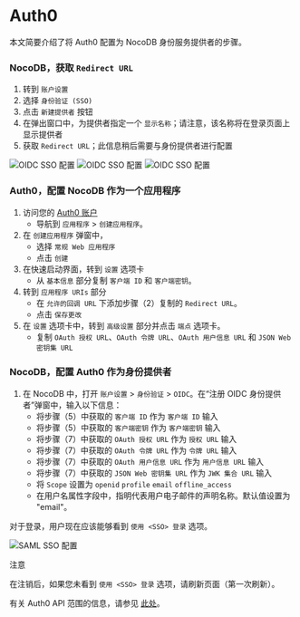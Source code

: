 # Auth0

本文简要介绍了将 Auth0 配置为 NocoDB 身份服务提供者的步骤。

### NocoDB，获取 `Redirect URL` [](https://docs.nocodb.com/views/views-overview/#nocodb-retrieve-redirect-url "直接链接到 nocodb-retrieve-redirect-url")

1.  转到 `账户设置`
2.  选择 `身份验证 (SSO)`
3.  点击 `新建提供者` 按钮
4.  在弹出窗口中，为提供者指定一个 `显示名称`；请注意，该名称将在登录页面上显示提供者
5.  获取 `Redirect URL`；此信息稍后需要与身份提供者进行配置

![OIDC SSO 配置](https://docs.nocodb.com/assets/images/SSO-1-aa9135167c7a7cfb680e4fa5e50c86a4.png) ![OIDC SSO 配置](https://docs.nocodb.com/assets/images/OIDC-2-9ca271e8b627eaa9e44eaf8b34c010d1.png) ![OIDC SSO 配置](https://docs.nocodb.com/assets/images/OIDC-3-71b373c47b6affa93db2d447c52c77d6.png)

### Auth0，配置 NocoDB 作为一个应用程序 [](https://docs.nocodb.com/views/views-overview/#auth0-configure-nocodb-as-an-application "直接链接到 Auth0，配置 NocoDB 作为应用程序")

1.  访问您的 [Auth0 账户](https://auth0.com/)
    -   导航到 `应用程序` > `创建应用程序`。
2.  在 `创建应用程序` 弹窗中，
    -   选择 `常规 Web 应用程序`
    -   点击 `创建`
3.  在快速启动界面，转到 `设置` 选项卡
    -   从 `基本信息` 部分复制 `客户端 ID` 和 `客户端密钥`。
4.  转到 `应用程序 URIs` 部分
    -   在 `允许的回调 URL` 下添加步骤（2）复制的 `Redirect URL`。
    -   点击 `保存更改`
5.  在 `设置` 选项卡中，转到 `高级设置` 部分并点击 `端点` 选项卡。
    -   复制 `OAuth 授权 URL`、`OAuth 令牌 URL`、`OAuth 用户信息 URL` 和 `JSON Web 密钥集 URL`

### NocoDB，配置 Auth0 作为身份提供者 [](https://docs.nocodb.com/views/views-overview/#nocodb-configure-auth0-as-an-identity-provider "直接链接到 NocoDB，配置 Auth0 作为身份提供者")

1.  在 NocoDB 中，打开 `账户设置` > `身份验证` > `OIDC`。在“注册 OIDC 身份提供者”弹窗中，输入以下信息：
    -   将步骤（5）中获取的 `客户端 ID` 作为 `客户端 ID` 输入
    -   将步骤（5）中获取的 `客户端密钥` 作为 `客户端密钥` 输入
    -   将步骤（7）中获取的 `OAuth 授权 URL` 作为 `授权 URL` 输入
    -   将步骤（7）中获取的 `OAuth 令牌 URL` 作为 `令牌 URL` 输入
    -   将步骤（7）中获取的 `OAuth 用户信息 URL` 作为 `用户信息 URL` 输入
    -   将步骤（7）中获取的 `JSON Web 密钥集 URL` 作为 `JWK 集合 URL` 输入
    -   将 `Scope` 设置为 `openid` `profile` `email` `offline_access`
    -   在用户名属性字段中，指明代表用户电子邮件的声明名称。默认值设置为 "email"。

对于登录，用户现在应该能够看到 `使用 <SSO> 登录` 选项。

![SAML SSO 配置](https://docs.nocodb.com/assets/images/SSO-SignIn-1221ec860763be25257e0e80e24891ec.png)

注意

在注销后，如果您未看到 `使用 <SSO> 登录` 选项，请刷新页面（第一次刷新）。

有关 Auth0 API 范围的信息，请参见 [此处](https://auth0.com/docs/secure/tokens/refresh-tokens)。